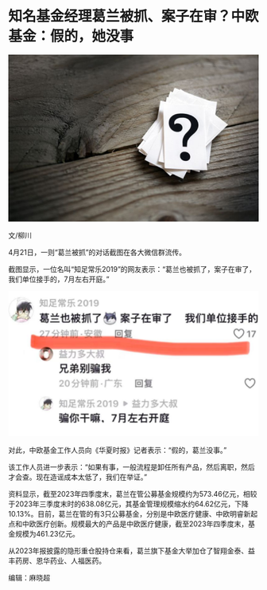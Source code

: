 # 知名基金经理葛兰被抓、案子在审？中欧基金：假的，她没事

![13de7688f75b39c03408f9daebc48960.jpg](https://raw.githubusercontent.com/qqhsx/qqnews_image/main/2024/04/21/知名基金经理葛兰被抓、案子在审？中欧基金：假的，她没事/13de7688f75b39c03408f9daebc48960.jpg)

文/柳川

4月21日，一则“葛兰被抓”的对话截图在各大微信群流传。

截图显示，一位名叫“知足常乐2019”的网友表示：“葛兰也被抓了，案子在审了，我们单位接手的，7月左右开庭。”

![2ac156b4892c8e41e1dd5f1dd8c74d4f.jpg](https://raw.githubusercontent.com/qqhsx/qqnews_image/main/2024/04/21/知名基金经理葛兰被抓、案子在审？中欧基金：假的，她没事/2ac156b4892c8e41e1dd5f1dd8c74d4f.jpg)

对此，中欧基金工作人员向《华夏时报》记者表示：“假的，葛兰没事。”

该工作人员进一步表示：“如果有事，一般流程是卸任所有产品，然后离职，然后才会查。现在造谣成本太低了，我们在举证。”

资料显示，截至2023年四季度末，葛兰在管公募基金规模约为573.46亿元，相较于2023年三季度末时的638.08亿元，其基金管理规模缩水约64.62亿元，下降10.13%。目前，葛兰在管的有3只公募基金，分别是中欧医疗健康、中欧明睿新起点和中欧医疗创新。规模最大的产品是中欧医疗健康，截至2023年四季度末，基金规模为461.23亿元。

从2023年报披露的隐形重仓股持仓来看，葛兰旗下基金大举加仓了智翔金泰、益丰药房、恩华药业、人福医药。

编辑：麻晓超

